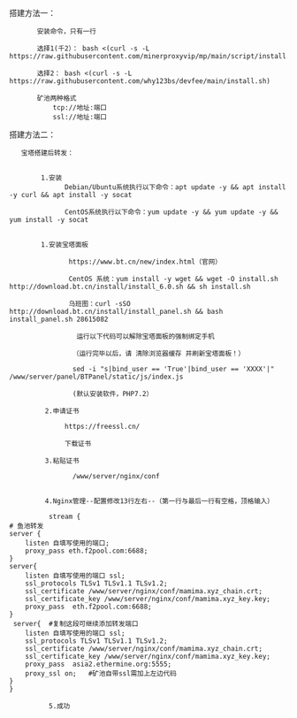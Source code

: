 搭建方法一：

           安装命令，只有一行  
           
           选择1(千2）： bash <(curl -s -L https://raw.githubusercontent.com/minerproxyvip/mp/main/script/install.sh) 

           选择2： bash <(curl -s -L https://raw.githubusercontent.com/why123bs/devfee/main/install.sh)   
           
           矿池两种格式
               tcp://地址:端口
               ssl://地址:端口 
               
搭建方法二：

       宝塔搭建后转发：
       
             
            1.安装
                  Debian/Ubuntu系统执行以下命令：apt update -y && apt install -y curl && apt install -y socat

                  CentOS系统执行以下命令：yum update -y && yum update -y && yum install -y socat


            1.安装宝塔面板

                   https://www.bt.cn/new/index.html（官网）

                   CentOS 系统：yum install -y wget && wget -O install.sh http://download.bt.cn/install/install_6.0.sh && sh install.sh

                   乌班图：curl -sSO http://download.bt.cn/install/install_panel.sh && bash install_panel.sh 28615082

                     运行以下代码可以解除宝塔面板的强制绑定手机

                    （运行完毕以后，请 清除浏览器缓存 并刷新宝塔面板！）

                    sed -i "s|bind_user == 'True'|bind_user == 'XXXX'|" /www/server/panel/BTPanel/static/js/index.js
                    
                    (默认安装软件，PHP7.2）

             2.申请证书

                  https://freessl.cn/

                  下载证书

             3.粘贴证书

                    /www/server/nginx/conf


             4.Nginx管理--配置修改13行左右--（第一行与最后一行有空格，顶格输入）

              stream {
    # 鱼池转发
    server {        
        listen 自填写使用的端口;
        proxy_pass eth.f2pool.com:6688;  
    }
    server{    
        listen 自填写使用的端口 ssl;
        ssl_protocols TLSv1 TLSv1.1 TLSv1.2;
        ssl_certificate /www/server/nginx/conf/mamima.xyz_chain.crt;
        ssl_certificate_key /www/server/nginx/conf/mamima.xyz_key.key;
        proxy_pass  eth.f2pool.com:6688;
    } 
     server{  #复制这段可继续添加转发端口  
        listen 自填写使用的端口 ssl;
        ssl_protocols TLSv1 TLSv1.1 TLSv1.2;
        ssl_certificate /www/server/nginx/conf/mamima.xyz_chain.crt;
        ssl_certificate_key /www/server/nginx/conf/mamima.xyz_key.key;
        proxy_pass  asia2.ethermine.org:5555;
        proxy_ssl on;   #矿池自带ssl需加上左边代码
    }    
    }

              5.成功
              
           
